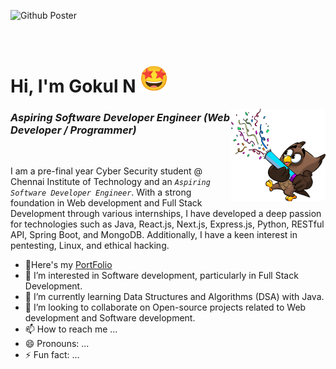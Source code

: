 ![Github Poster](https://github.com/user-attachments/assets/7e5ae670-97f3-422d-883c-7637254dffc4)

<br>


# Hi, I'm Gokul N <img src="512.gif" alt="GIF" width="45" height="45">    
<img src="Torch.png" align="right" alt="PNG" width="30%" height="30%">


### *Aspiring Software Developer Engineer (Web Developer / Programmer)* 

<br>

I am a pre-final year Cyber Security student @ Chennai Institute of Technology and an *`Aspiring Software Developer Engineer`*. With a strong foundation in Web development and Full Stack Development through various internships, I have developed a deep passion for technologies such as Java, React.js, Next.js, Express.js, Python, RESTful API, Spring Boot, and MongoDB. Additionally, I have a keen interest in pentesting, Linux, and ethical hacking.

- 🚀Here's my [PortFolio](https://my-portfolio-gokul-projects.vercel.app/)
- 👀 I’m interested in Software development, particularly in Full Stack Development.
- 🌱 I’m currently learning Data Structures and Algorithms (DSA) with Java.
- 💞 I’m looking to collaborate on Open-source projects related to Web development and Software development.
- 📫 How to reach me ...
- 😄 Pronouns: ...
- ⚡ Fun fact: ...

